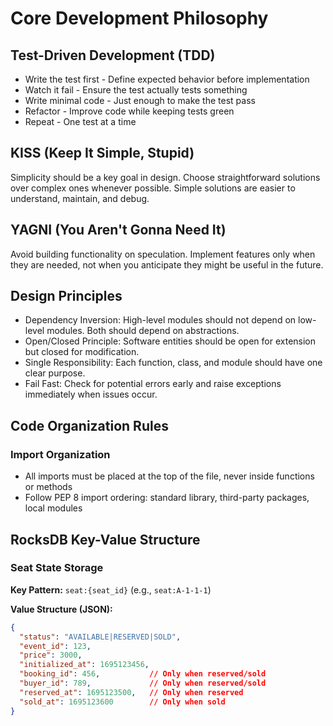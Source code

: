 # Core Development Philosophy
## Test-Driven Development (TDD)
- Write the test first - Define expected behavior before implementation
- Watch it fail - Ensure the test actually tests something
- Write minimal code - Just enough to make the test pass
- Refactor - Improve code while keeping tests green
- Repeat - One test at a time


## KISS (Keep It Simple, Stupid)
Simplicity should be a key goal in design. Choose straightforward solutions over complex ones whenever possible. Simple solutions are easier to understand, maintain, and debug.

## YAGNI (You Aren't Gonna Need It)
Avoid building functionality on speculation. Implement features only when they are needed, not when you anticipate they might be useful in the future.

## Design Principles
- Dependency Inversion: High-level modules should not depend on low-level modules. Both should depend on abstractions.
- Open/Closed Principle: Software entities should be open for extension but closed for modification.
- Single Responsibility: Each function, class, and module should have one clear purpose.
- Fail Fast: Check for potential errors early and raise exceptions immediately when issues occur.

## Code Organization Rules
### Import Organization
- All imports must be placed at the top of the file, never inside functions or methods
- Follow PEP 8 import ordering: standard library, third-party packages, local modules

## RocksDB Key-Value Structure
### Seat State Storage
**Key Pattern:** `seat:{seat_id}` (e.g., `seat:A-1-1-1`)

**Value Structure (JSON):**
```json
{
  "status": "AVAILABLE|RESERVED|SOLD",
  "event_id": 123,
  "price": 3000,
  "initialized_at": 1695123456,
  "booking_id": 456,           // Only when reserved/sold
  "buyer_id": 789,             // Only when reserved/sold
  "reserved_at": 1695123500,   // Only when reserved
  "sold_at": 1695123600        // Only when sold
}
```